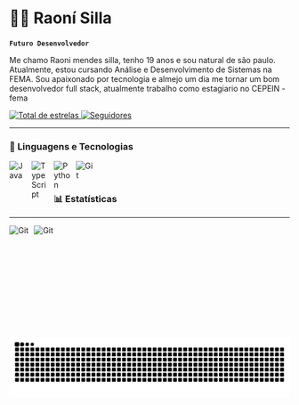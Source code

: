 
# 🧑‍💻 Raoní Silla

**`Futuro Desenvolvedor`**

Me chamo Raoni mendes silla, tenho 19 anos e sou natural de são paulo. Atualmente, estou cursando Análise e Desenvolvimento de Sistemas na FEMA. Sou apaixonado por tecnologia e almejo um dia me tornar um bom desenvolvedor full stack, atualmente trabalho como estagiario no CEPEIN - fema

<p align="left">
    <a href="https://github.com/Raoni-Silla?tab=repositories&sort=stargazers">
        <img 
            alt="Total de estrelas" 
            title="Total de estrelas GitHub" 
            src="https://custom-icon-badges.demolab.com/github/stars/Raoni-Silla?color=55960c&style=for-the-badge&labelColor=488207&logo=star&label=estrelas"
        />
    </a>
    <a href="https://github.com/Larissakich?tab=followers">
        <img 
            alt="Seguidores" 
            title="Me siga no GitHub" 
            src="https://custom-icon-badges.demolab.com/github/followers/Raoni-Silla?color=236ad3&labelColor=1155ba&style=for-the-badge&logo=github&label=Seguidores&logoColor=white"
        />
    </a>
</p>

---

### 🤖 Linguagens e Tecnologias

<img 
    align="left" 
    alt="Java" 
    title="Java"
    width="30px" 
    style="padding-right: 10px;" 
    src="https://cdn.jsdelivr.net/gh/devicons/devicon@latest/icons/java/java-original.svg" 
/>
<img 
    align="left" 
    alt="TypeScript"
    title="TypeScript" 
    width="30px" 
    style="padding-right: 10px;" 
    src="https://cdn.jsdelivr.net/gh/devicons/devicon@latest/icons/cplusplus/cplusplus-original.svg" 
/>
<img 
    align="left" 
    alt="Python" 
    title="Python"
    width="30px" 
    style="padding-right: 10px;" 
    src="https://cdn.jsdelivr.net/gh/devicons/devicon@latest/icons/python/python-original.svg" 
/>

<img 
    align="left" 
    alt="Git" 
    title="Git"
    width="30px" 
    style="padding-right: 10px;" 
    src="https://cdn.jsdelivr.net/gh/devicons/devicon@latest/icons/git/git-original.svg" 
/>

<br/>
<br/>

### 📊 Estatísticas
---
<img 
    align="left" 
    alt="Git" 
    title="Git"
    height="200px" 
    style="padding-right: 10px;" 
    src="https://github-readme-stats.vercel.app/api?username=Raoni-Silla&show_icons=true&theme=tokyonight&include_all_commits-true&locale=pt-br" 
/>
<img 
    align="left" 
    alt="Git" 
    title="Git"
    height="200px" 
    style="padding-right: 10px;" 
    src="https://github-readme-stats.vercel.app/api/top-langs/?username=Raoni-Silla&theme=tokyonight&layout=compact&custom_tittle=Tecnologias&include_all_commits-true" 
/>
<p align="center">
  <img src="https://raw.githubusercontent.com/Raoni-Silla/Raoni-Silla/output/snake.svg" alt="Snake animation"/>
 
</p>
